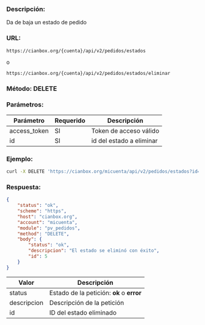 ### Descripción:

Da de baja un estado de pedido

### URL:

`https://cianbox.org/{cuenta}/api/v2/pedidos/estados`

o

`https://cianbox.org/{cuenta}/api/v2/pedidos/estados/eliminar`

### Método: DELETE

### Parámetros:
|Parámetro    |Requerido |Descripción              |
|-------------|----------|-------------------------|
|access_token |SI        |Token de acceso válido   |
|id           |SI        |id del estado a eliminar |

### Ejemplo:
```bash
curl -X DELETE 'https://cianbox.org/micuenta/api/v2/pedidos/estados?id=5&access_token=CBX_AT-TcIHdWOv...'
```

### Respuesta:
```json
{
    "status": "ok",
    "scheme": "https",
    "host": "cianbox.org",
    "account": "micuenta",
    "module": "pv_pedidos",
    "method": "DELETE",
    "body": {
        "status": "ok",
        "descripcion": "El estado se eliminó con éxito",
        "id": 5
    }
}
```
|Valor         |Descripción |
|--------------|------------|
|status        |Estado de la petición: **ok** o **error**|
|descripcion   |Descripción de la petición|
|id            |ID del estado eliminado|